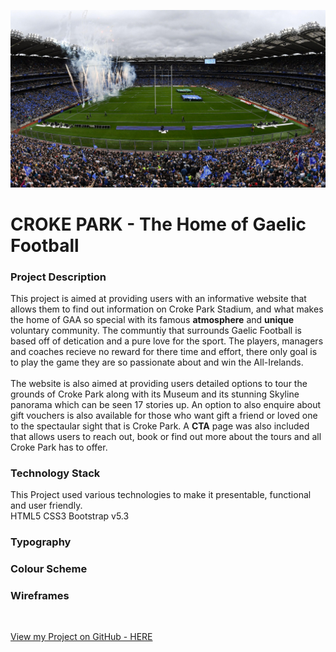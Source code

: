 ![Croke Park](assets/images/croke-park.jpg)


# **CROKE PARK** - The Home of Gaelic Football

### **Project Description**
This project is aimed at providing users with an informative website that allows them to find out information on Croke Park Stadium, and what makes the home of GAA so special with its famous **atmosphere** and **unique** voluntary community. The communtiy that surrounds Gaelic Football is based off of detication and a pure love for the sport. The players, managers and coaches recieve no reward for there time and effort, there only goal is to play the game they are so passionate about and win the All-Irelands. 
<br>
<br>
The website is also aimed at providing users detailed options to tour the grounds of Croke Park along with its Museum and its stunning Skyline panorama which can be seen 17 stories up. An option to also enquire about gift vouchers is also available for those who want gift a friend or loved one to the spectaular sight that is Croke Park. A **CTA** page was also included that allows users to reach out, book or find out more about the tours and all Croke Park has to offer. 

### Technology Stack
This Project used various technologies to make it presentable, functional and user friendly.
<br>
HTML5
CSS3
Bootstrap v5.3

### Typography

### Colour Scheme

### Wireframes
![]()


[View my Project on GitHub - HERE](https://github.com/KellyT4425/Croke-Park.git) 



